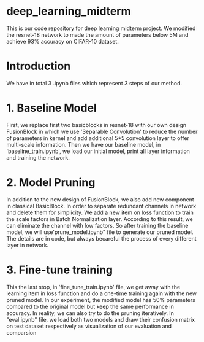 # deep_learning_midterm

This is our code repository for deep learning midterm project. 
We modified the resnet-18 network to made the amount of parameters below 5M and achieve 93% accuracy on CIFAR-10 dataset.

# Introduction

We have in total 3 .ipynb files which represent 3 steps of our method.

# 1. Baseline Model
First, we replace first two basicblocks in resnet-18 with our own design FusionBlock in which we use 'Separable Convolution' to reduce the number of parameters in kernel and add additional 5*5 convolution layer to offer multi-scale information. Then we have our baseline model, in 'baseline_train.ipynb', we load our initial model, print all layer information and training the network. 



# 2. Model Pruning
In addition to the new design of FusionBlock, we also add new component in classical BasicBlock.
In order to separate redundant channels in network and delete them for simplicity. We add a new item on loss function to train the scale factors in Batch Normalization layer. According to this result, we can eliminate the channel with low factors.
So after training the baseline model, we will use'prune_model.ipynb" file to generate our pruned model.
The details are in code, but always becareful the process of every different layer in network. 



# 3. Fine-tune training
This the last stop, in 'fine_tune_train.ipynb' file, we get away with the learning item in loss function and do a one-time training again with the new pruned model. In our experiment, the modified model has 50% parameters compared to the original model but keep the same performance in accuracy. In reality, we can also try to do the pruning iteratively.
In "eval.ipynb" file, we load both two models and draw their confusion matrix on test dataset respectively as visualization of our evaluation and comparsion
